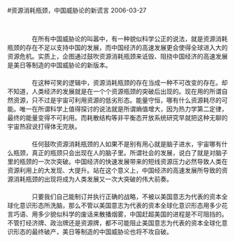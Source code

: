 #资源消耗瓶颈，中国威胁论的新谎言
2006-03-27

                                                                      


                                                                     
                                                                     　　　  
　　　　在所有中国威胁论的叫嚣中，有一种貌似科学公正的说法，就是资源消耗瓶颈的存在不足以支持中国的发展，而中国经济的高速发展更会使得全球进入大的资源危机。实质上，企图通过鼓吹资源消耗瓶颈来诋毁、阻挠中国经济的高速发展是美日等制造的中国威胁论的新版本。   
　　　　  
　　　　在这种可笑的逻辑中，资源消耗瓶颈的存在当成一种不可改变的存在。却不知道，人类经济的发展就是在一个个资源瓶颈的突破后出现的。现在用的所谓自然资源，只不过是宇宙可利用资源的低劣形态。能量守恒，哪有什么资源耗尽的可能。唯一在所谓科学上值得探讨的说法就是所谓熵值增大，因为热力学第二定律，最终的能量变得不可利用。而耗散结构等非平衡态开放系统研究早就把这种无聊的宇宙热寂说打得体无完肤。   
　　　　  
　　　　任何鼓吹资源消耗瓶颈的人如果不是别有用心就是脑子进水，宇宙哪有什么瓶颈，真正的瓶颈只会出现在人的脑子里。所谓社会的发展，说白了就是对脑子里的瓶颈的一次次突破。中国经济的快速发展带来的短线资源压力必然导致人类在资源利用上的大发现、大提升。站在这个意义上，中国经济的高速发展所导致的资源消耗瓶颈的出现将成为人类发展又一次大突破的伟大前奏。   
　　　　  
　　　　只要我们自己能制订并执行正确的战略，不被以美国意志为代表的资本全球化意识形态所洗脑，那么不管以美国意志为代表的资本全球化意识形态用多少花言巧语、用多少貌似科学的废话来散播烟雾，中国赶超美国的进程是不可阻挡的。不管打经济牌、政治牌还是资源牌，都不可能阻止美国意志为代表的资本全球化意识形态的最终破产，美日等制造的中国威胁论也将不攻自破。 